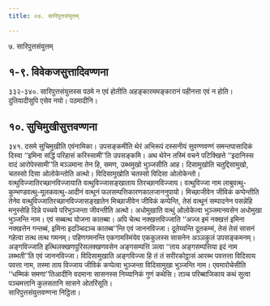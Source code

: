 ```yaml
---
title: ०७. सारिपुत्तसंयुत्तम्

---
```

७. सारिपुत्तसंयुत्तम्  


## १-९. विवेकजसुत्तादिवण्णना

३३२-३४०. सारिपुत्तसंयुत्तस्स पठमे न एवं होतीति अहङ्कारममङ्कारानं पहीनत्ता एवं न होति। दुतियादीसुपि एसेव नयो। पठमादीनि।  


## १०. सुचिमुखीसुत्तवण्णना

३४१. दसमे सुचिमुखीति एवंनामिका। उपसङ्कमीति थेरं अभिरूपं दस्सनीयं सुवण्णवण्णं समन्तपासादिकं दिस्वा ‘‘इमिना सद्धिं परिहासं करिस्सामी’’ति उपसङ्कमि। अथ थेरेन तस्मिं वचने पटिक्खित्ते ‘‘इदानिस्स वादं आरोपेस्सामी’’ति मञ्ञमाना तेन हि, समण, उब्भमुखो भुञ्जसीति आह। दिसामुखोति चतुद्दिसामुखो, चतस्सो दिसा ओलोकेन्तोति अत्थो। विदिसामुखोति चतस्सो विदिसा ओलोकेन्तो।  
वत्थुविज्जातिरच्छानविज्जायाति वत्थुविज्जासङ्खाताय तिरच्छानविज्जाय। वत्थुविज्जा नाम लाबुवत्थु-कुम्भण्डवत्थु-मूलकवत्थु-आदीनं वत्थूनं फलसम्पत्तिकारणकालजाननुपायो। मिच्छाजीवेन जीविकं कप्पेन्तीति तेनेव वत्थुविज्जातिरच्छानविज्जासङ्खातेन मिच्छाजीवेन जीविकं कप्पेन्ति, तेसं वत्थूनं सम्पादनेन पसन्नेहि मनुस्सेहि दिन्ने पच्चये परिभुञ्जन्ता जीवन्तीति अत्थो। अधोमुखाति वत्थुं ओलोकेत्वा भुञ्जमानवसेन अधोमुखा भुञ्जन्ति नाम। एवं सब्बत्थ योजना कातब्बा। अपि चेत्थ नक्खत्तविज्जाति ‘‘अज्ज इमं नक्खत्तं इमिना नक्खत्तेन गन्तब्बं, इमिना इदञ्चिदञ्च कातब्ब’’न्ति एवं जाननविज्जा। दूतेय्यन्ति दूतकम्मं, तेसं तेसं सासनं गहेत्वा तत्थ तत्थ गमनम्। पहिणगमनन्ति एकगामस्मिंयेव एककुलस्स सासनेन अञ्ञकुलं उपसङ्कमनम्। अङ्गविज्जाति इत्थिलक्खणपुरिसलक्खणवसेन अङ्गसम्पत्तिं ञत्वा ‘‘ताय अङ्गसम्पत्तिया इदं नाम लब्भती’’ति एवं जाननविज्जा। विदिसामुखाति अङ्गविज्जा हि तं तं सरीरकोट्ठासं आरब्भ पवत्तत्ता विदिसाय पवत्ता नाम, तस्मा ताय विज्जाय जीविकं कप्पेत्वा भुञ्जन्ता विदिसामुखा भुञ्जन्ति नाम। एवमारोचेसीति ‘‘धम्मिकं समणा’’तिआदीनि वदमाना सासनस्स निय्यानिकं गुणं कथेसि। तञ्च परिब्बाजिकाय कथं सुत्वा पञ्चमत्तानि कुलसतानि सासने ओतरिंसूति।  
सारिपुत्तसंयुत्तवण्णना निट्ठिता।  